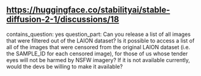 ## https://huggingface.co/stabilityai/stable-diffusion-2-1/discussions/18

contains_question: yes
question_part: Can you release a list of all images that were filtered out of the LAION dataset? Is it possible to access a list of all of the images that were censored from the original LAION dataset (i.e. the SAMPLE_ID for each censored image), for those of us whose tender eyes will not be harmed by NSFW imagery? If it is not available currently, would the devs be willing to make it available?